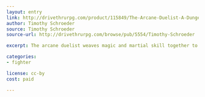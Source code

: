 ```yaml
---
layout: entry
link: http://drivethrurpg.com/product/115849/The-Arcane-Duelist-A-Dungeon-World-Playbook
author: Timothy Schroeder
source: Timothy Schroeder
source-url: http://drivethrurpg.com/browse/pub/5554/Timothy-Schroeder

excerpt: The arcane duelist weaves magic and martial skill together to form a style entirely his or her own. Acquire deadly new techniques, then combine them in new ways at a moment's inspiration to make the battlefield your canvas!

categories:
- fighter

license: cc-by
cost: paid

---
```

